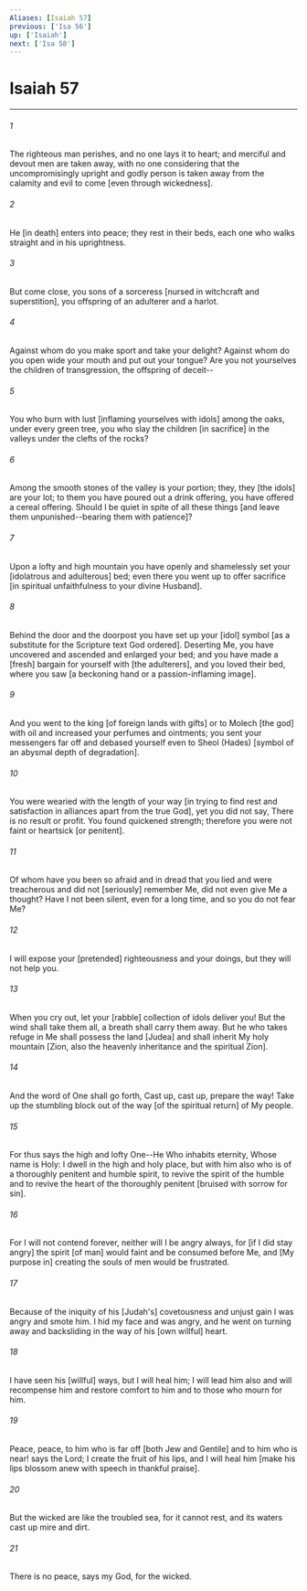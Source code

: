 ```yaml
---
Aliases: [Isaiah 57]
previous: ['Isa 56']
up: ['Isaiah']
next: ['Isa 58']
---
```

# Isaiah 57

***














###### 1 






The righteous man perishes, and no one lays it to heart; and merciful and devout men are taken away, with no one considering that the uncompromisingly upright and godly person is taken away from the calamity and evil to come [even through wickedness]. 













###### 2 






He [in death] enters into peace; they rest in their beds, each one who walks straight and in his uprightness. 













###### 3 






But come close, you sons of a sorceress [nursed in witchcraft and superstition], you offspring of an adulterer and a harlot. 













###### 4 






Against whom do you make sport and take your delight? Against whom do you open wide your mouth and put out your tongue? Are you not yourselves the children of transgression, the offspring of deceit-- 













###### 5 






You who burn with lust [inflaming yourselves with idols] among the oaks, under every green tree, you who slay the children [in sacrifice] in the valleys under the clefts of the rocks? 













###### 6 






Among the smooth stones of the valley is your portion; they, they [the idols] are your lot; to them you have poured out a drink offering, you have offered a cereal offering. Should I be quiet in spite of all these things [and leave them unpunished--bearing them with patience]? 













###### 7 






Upon a lofty and high mountain you have openly and shamelessly set your [idolatrous and adulterous] bed; even there you went up to offer sacrifice [in spiritual unfaithfulness to your divine Husband]. 













###### 8 






Behind the door and the doorpost you have set up your [idol] symbol [as a substitute for the Scripture text God ordered]. Deserting Me, you have uncovered and ascended and enlarged your bed; and you have made a [fresh] bargain for yourself with [the adulterers], and you loved their bed, where you saw [a beckoning hand or a passion-inflaming image]. 













###### 9 






And you went to the king [of foreign lands with gifts] or to Molech [the god] with oil and increased your perfumes and ointments; you sent your messengers far off and debased yourself even to Sheol (Hades) [symbol of an abysmal depth of degradation]. 













###### 10 






You were wearied with the length of your way [in trying to find rest and satisfaction in alliances apart from the true God], yet you did not say, There is no result or profit. You found quickened strength; therefore you were not faint or heartsick [or penitent]. 













###### 11 






Of whom have you been so afraid and in dread that you lied and were treacherous and did not [seriously] remember Me, did not even give Me a thought? Have I not been silent, even for a long time, and so you do not fear Me? 













###### 12 






I will expose your [pretended] righteousness and your doings, but they will not help you. 













###### 13 






When you cry out, let your [rabble] collection of idols deliver you! But the wind shall take them all, a breath shall carry them away. But he who takes refuge in Me shall possess the land [Judea] and shall inherit My holy mountain [Zion, also the heavenly inheritance and the spiritual Zion]. 













###### 14 






And the word of One shall go forth, Cast up, cast up, prepare the way! Take up the stumbling block out of the way [of the spiritual return] of My people. 













###### 15 






For thus says the high and lofty One--He Who inhabits eternity, Whose name is Holy: I dwell in the high and holy place, but with him also who is of a thoroughly penitent and humble spirit, to revive the spirit of the humble and to revive the heart of the thoroughly penitent [bruised with sorrow for sin]. 













###### 16 






For I will not contend forever, neither will I be angry always, for [if I did stay angry] the spirit [of man] would faint and be consumed before Me, and [My purpose in] creating the souls of men would be frustrated. 













###### 17 






Because of the iniquity of his [Judah's] covetousness and unjust gain I was angry and smote him. I hid my face and was angry, and he went on turning away and backsliding in the way of his [own willful] heart. 













###### 18 






I have seen his [willful] ways, but I will heal him; I will lead him also and will recompense him and restore comfort to him and to those who mourn for him. 













###### 19 






Peace, peace, to him who is far off [both Jew and Gentile] and to him who is near! says the Lord; I create the fruit of his lips, and I will heal him [make his lips blossom anew with speech in thankful praise]. 













###### 20 






But the wicked are like the troubled sea, for it cannot rest, and its waters cast up mire and dirt. 













###### 21 






There is no peace, says my God, for the wicked.
